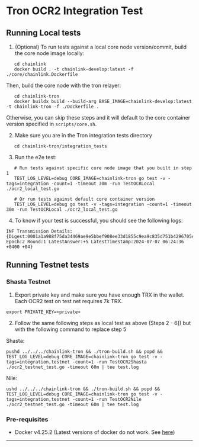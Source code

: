 # Tron OCR2 Integration Test

## Running Local tests

1. (Optional) To run tests against a local core node version/commit, build the core node image locally:

```shell
   cd chainlink
   docker build . -t chainlink-develop:latest -f ./core/chainlink.Dockerfile
```

Then, build the core node with the tron relayer:

```shell
   cd chainlink-tron
   docker buildx build --build-arg BASE_IMAGE=chainlink-develop:latest -t chainlink-tron -f ./Dockerfile .
```

Otherwise, you can skip these steps and it will default to the core container version specified in `scripts/core.sh`.

2. Make sure you are in the Tron integration tests directory

```shell
   cd chainlink-tron/integration_tests
```

3. Run the e2e test:

```shell
   # Run tests against specific core node image that you built in step 1
   TEST_LOG_LEVEL=debug CORE_IMAGE=chainlink-tron go test -v -tags=integration -count=1 -timeout 30m -run TestOCRLocal ./ocr2_local_test.go

   # Or run tests against default core container version
   TEST_LOG_LEVEL=debug go test -v -tags=integration -count=1 -timeout 30m -run TestOCRLocal ./ocr2_local_test.go
```

4. To know if your test is successful, you should see the following logs:

```shell
INF Transmission Details: {Digest:0001a1a988f75da34469ae9e5bbef908ee33d1855c9ea9c835d751b4296705e4 Epoch:2 Round:1 LatestAnswer:+5 LatestTimestamp:2024-07-07 06:24:36 +0400 +04}
```

## Running Testnet tests

### Shasta Testnet

1. Export private key and make sure you have enough TRX in the wallet. Each OCR2 test on test net requires 7k TRX.

```
export PRIVATE_KEY=<private>
```

2. Follow the same following steps as local test as above (Steps 2 - 6]) but with the following command to replace step 5

Shasta:

```shell
pushd ../../../chainlink-tron && ./tron-build.sh && popd && TEST_LOG_LEVEL=debug CORE_IMAGE=chainlink-tron go test -v -tags=integration,testnet -count=1 -run TestOCR2Shasta ./ocr2_testnet_test.go -timeout 60m | tee test.log
```

Nile:

```shell
ushd ../../../chainlink-tron && ./tron-build.sh && popd && TEST_LOG_LEVEL=debug CORE_IMAGE=chainlink-tron go test -v -tags=integration,testnet -count=1 -run TestOCR2Nile ./ocr2_testnet_test.go -timeout 60m | tee test.log
```

### Pre-requisites

- Docker v4.25.2 (Latest versions of docker do not work. See [here](https://smartcontract-it.atlassian.net/wiki/spaces/DEPLOY/pages/774734068/Tron+Node+Errors+And+Fixes))

---
